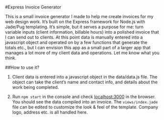 #Express Invoice Generator

This is a small invoice generator I made to help me create invoices for my web design work. It’s built on the Express framework for Node.js with Jade/Pug templating. It’s simple, but it serves a purpose for me: turn variable inputs (client information, billable hours) into a polished invoice that I can send out to clients. At this point data is manually entered into a javascript object and operated on by a few functions that generate the totals etc., but I can envision this app as a small part of a larger app that manages a lot more of my client data and operations. Let me know what you think.

##How to use it?

1. Client data is entered into a javascript object in the data/data.js file. The object can take the client’s name and contact info, and details about the work being completed.

2. Run `npm start` in the console and check [localhost:3000](http://localhost:3000) in the browser. You should see the data compiled into an invoice. The `views/index.jade` file can be edited to customize the look & feel of the template. Company logo, address etc. is all handled here.